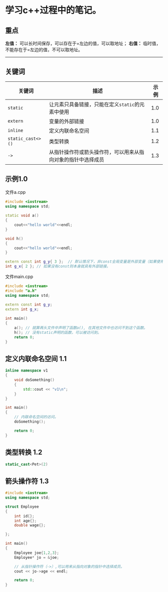 # 学习c++过程中的笔记。

## 重点
**左值：** 可以长时间保存，可以存在于=左边的值，可以取地址；
**右值：** 临时值，不能存在于=左边的值，不可以取地址。

----
## 关键词
|关键词|描述|示例|
|----|----|----|
|`static`|让元素只具备链接，只能在定义`static`的元素中使用|1.0|
|`extern`|变量的外部链接|1.0|
|`inline`|定义内联命名空间|1.1|
|`static_cast<>()`|类型转换|1.2|
|`->`|从指针操作符或箭头操作符，可以用来从指向对象的指针中选择成员|1.3|


## 示例1.0
文件a.cpp
```cpp
#include <iostream>
using namespace std;
    
static void a()
{
    cout<<"hello world"<<endl;
}

void h()
{
    cout<<"hello world"<<endl;
}

extern const int g_y{ 3 };  // 默认情况下，非const全局变量是外部变量（如果使用，则会忽略extern关键字）。
int g_x{ 2 }; // 如果没有const则本身就具有外部链接。
```

文件main.cpp
```cpp
#include <iostream>
#include "a.h"
using namespace std;

extern const int g_y;
extern int g_x;
    
int main()
{
    a(); // 就算再头文件中声明了函数a(), 在其他文件中也访问不到这个函数。
    h(); // 没有static声明的函数，可以被访问到。
    return 0;
}
```

## 定义内联命名空间 1.1
```cpp
inline namespace v1
{
    void doSomething()
    {
        std::cout << "v1\n";
    }
}

int main()
{
    // 内联命名空间的访问。
    doSomething();

    return 0;
}
```

## 类型转换 1.2
```cpp
static_cast<Pet>(2)
```

## 箭头操作符 1.3
```cpp
#include <iostream>
using namespace std;

struct Employee
{
    int id{};
    int age{};
    double wage{};

};

int main()
{
    Employee joe{1,2,3};
    Employee* jo = &joe;

    // 从指针操作符（->）,可以用来从指向对象的指针中选择成员。
    cout << jo->age << endl;

    return 0;
}
```
